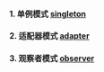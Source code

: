 #### 1. 单例模式 [singleton](./singleton.py)
#### 2. 适配器模式 [adapter](./adapter.py)
#### 3. 观察者模式 [observer](./obsever.py)
